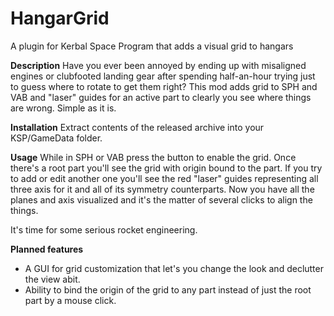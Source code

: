# HangarGrid
A plugin for Kerbal Space Program that adds a visual grid to hangars

**Description**
Have you ever been annoyed by ending up with misaligned engines or clubfooted landing gear after spending half-an-hour
trying just to guess where to rotate to get them right?
This mod adds grid to SPH and VAB and "laser" guides for an active part to clearly you see where things are wrong. Simple as it is.

**Installation**
Extract contents of the released archive into your KSP/GameData folder.

**Usage**
While in SPH or VAB press the button to enable the grid. Once there's a root part you'll see the grid with origin bound to the part.
If you try to add or edit another one you'll see the red "laser" guides representing all three axis for it and all of its symmetry
counterparts. Now you have all the planes and axis visualized and it's the matter of several clicks to align the things.

It's time for some serious rocket engineering.

**Planned features**
* A GUI for grid customization that let's you change the look and declutter the view abit.
* Ability to bind the origin of the grid to any part instead of just the root part by a mouse click.
